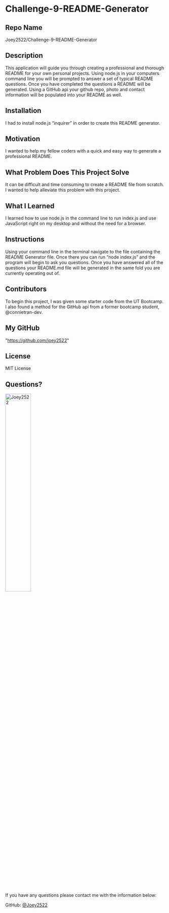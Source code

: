 # Challenge-9-README-Generator

  ## Repo Name
  Joey2522/Challenge-9-README-Generator
  
  ## Description
  This application will guide you through creating a professional and thorough README for your own personal projects. Using node.js in your computers command line you will be prompted to answer a set of typical README questions. Once you have completed the questions a README will be generated. Using a GitHub api your github repo, photo and contact information will be populated into your README as well. 

  ## Installation
  I had to install node.js “inquirer” in order to create this README generator.

  ## Motivation
  I wanted to help my fellow coders with a quick and easy way to generate a professional README.

  ## What Problem Does This Project Solve
  It can be difficult and time consuming to create a README file from scratch. I wanted to help alleviate this problem with this project.

  ## What I Learned
  I learned how to use node.js in the command line to run index.js and use JavaScript right on my desktop and without the need for a browser.

  ## Instructions
  Using your command line in the terminal navigate to the file containing the README Generator file. Once there you can run “node index.js” and the program will begin to ask you questions. Once you have answered all of the questions your README.md file will be generated in the same fold you are currently operating out of.

  ## Contributors
  To begin this project, I was given some starter code from the UT Bootcamp. I also found a method for the GitHub api from a former bootcamp student, @connietran-dev.

  ## My GitHub
  "https://github.com/joey2522"

  ## License
  MIT License

  ## Questions?

  <img src="https://avatars.githubusercontent.com/u/148152563?v=4" alt="Joey2522" width="40%" />

  If you have any questions please contact me with the information below:

  GitHub: [@Joey2522](https://api.github.com/users/Joey2522)